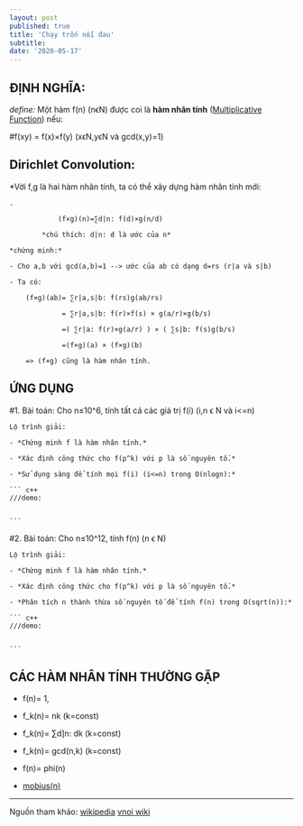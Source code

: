 ```yaml
---
layout: post
published: true
title: 'Chạy trốn nỗi đau'
subtitle:
date: '2020-05-17'
---
```


## ĐỊNH NGHĨA:
	
*define:* Một hàm f(n) (nϵN) được coi là **hàm nhân tính** ([Multiplicative Function](https://en.wikipedia.org/wiki/Multiplicative_function)) nếu:
	
#f(xy) = f(x)×f(y)   (xϵN,yϵN và gcd(x,y)=1)
	

## Dirichlet Convolution:

*Với f,g là hai hàm nhân tính, ta có thể xây dựng hàm nhân tính mới:
	
	
	.
	
			    (f×g)(n)=∑d|n: f(d)×g(n/d)

			*chú thích: d|n: d là ước của n*

	*chứng minh:*

	- Cho a,b với gcd(a,b)=1 --> ước của ab có dạng d=rs (r|a và s|b)

	- Ta có:

		(f×g)(ab)= ∑r|a,s|b: f(rs)g(ab/rs)
					
				 = ∑r|a,s|b: f(r)×f(s) × g(a/r)×g(b/s)
				 
				 =( ∑r|a: f(r)×g(a/r) ) × ( ∑s|b: f(s)g(b/s) 
				 
				 =(f×g)(a) × (f×g)(b)

		=> (f×g) cũng là hàm nhân tính.
	
## ỨNG DỤNG
	
#1. Bài toán: Cho n≤10^6, tính tất cả các giá trị f(i) (i,n ϵ N và i<=n)
	
	Lộ trình giải:
	
	- *Chứng minh f là hàm nhân tính.*
	
	- *Xác định công thức cho f(p^k) với p là số nguyên tố.*
	
	- *Sử dụng sàng để tính mọi f(i) (i<=n) trong O(nlogn):*
	
	``` c++
	///demo:
	
	
	```
	
#2. Bài toán: Cho n≤10^12, tính f(n) (n ϵ N)
	
	Lộ trình giải:
	
	- *Chứng minh f là hàm nhân tính.*
	
	- *Xác định công thức cho f(p^k) với p là số nguyên tố.*
	
	- *Phân tích n thành thừa số nguyên tố để tính f(n) trong O(sqrt(n)):*
	
	``` c++
	///demo:
	
	
	```
	
## CÁC HÀM NHÂN TÍNH THƯỜNG GẶP

- f(n)= 1,

- f_k(n)= nk (k=const)

- f_k(n)= ∑d]n: dk (k=const)

- f_k(n)= gcd(n,k) (k=const)

- f(n)= phi(n)

- [mobius(n)](http://vnoi.info/wiki/translate/quora/mobius-function)


-----------------------------------------------------------------------------------------------------------------------------


Nguồn tham khảo: [wikipedia](https://en.wikipedia.org/wiki/Multiplicative_function) [vnoi wiki](http://vnoi.info/wiki/algo/math/multiplicative-function) 
